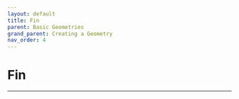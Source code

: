 ```yaml
---
layout: default
title: Fin
parent: Basic Geometries
grand_parent: Creating a Geometry
nav_order: 4
---
```


# Fin

---